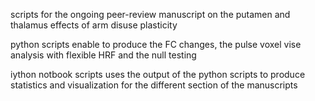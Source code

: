 scripts for the ongoing peer-review manuscript on the putamen and thalamus effects of arm disuse plasticity

python scripts enable to produce the FC changes, the pulse voxel vise analysis with flexible HRF and the null testing

iython notbook scripts uses the output of the python scripts to produce statistics and visualization for the different section of the manuscripts
